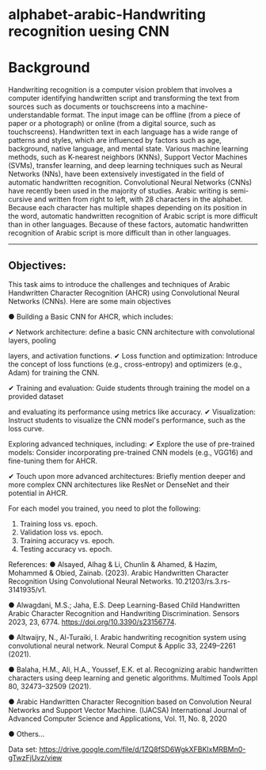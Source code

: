 # alphabet-arabic-Handwriting recognition uesing CNN  

# Background

Handwriting recognition is a computer vision problem that involves a computer identifying handwritten
script and transforming the text from sources such as documents or touchscreens into a
machine-understandable format. The input image can be offline (from a piece of paper or a photograph)
or online (from a digital source, such as touchscreens).
Handwritten text in each language has a wide range of patterns and styles, which are influenced by
factors such as age, background, native language, and mental state. Various machine learning methods,
such as K-nearest neighbors (KNNs), Support Vector Machines (SVMs), transfer learning, and deep
learning techniques such as Neural Networks (NNs), have been extensively investigated in the field of
automatic handwritten recognition. Convolutional Neural Networks (CNNs) have recently been used in
the majority of studies.
Arabic writing is semi-cursive and written from right to left, with 28 characters in the alphabet. Because
each character has multiple shapes depending on its position in the word, automatic handwritten
recognition of Arabic script is more difficult than in other languages. Because of these factors, automatic
handwritten recognition of Arabic script is more difficult than in other languages.

________________________________________________________________________________

## Objectives:

This task aims to introduce the challenges and techniques of Arabic Handwritten
Character Recognition (AHCR) using Convolutional Neural Networks (CNNs). Here are some main
objectives

● Building a Basic CNN for AHCR, which includes:

✔ Network architecture: define a basic CNN architecture with convolutional layers, pooling

layers, and activation functions.
✔ Loss function and optimization: Introduce the concept of loss functions (e.g., cross-entropy)
and optimizers (e.g., Adam) for training the CNN.

✔ Training and evaluation: Guide students through training the model on a provided dataset

and evaluating its performance using metrics like accuracy.
✔ Visualization: Instruct students to visualize the CNN model's performance, such as the loss
curve.

Exploring advanced techniques, including:
✔ Explore the use of pre-trained models: Consider incorporating pre-trained CNN models
(e.g., VGG16) and fine-tuning them for AHCR.

✔ Touch upon more advanced architectures: Briefly mention deeper and more complex CNN architectures like ResNet or DenseNet and their potential in AHCR.


For each model you trained, you need to plot the following:
1. Training loss vs. epoch.
2. Validation loss vs. epoch.
3. Training accuracy vs. epoch.
4. Testing accuracy vs. epoch.



References:
● Alsayed, Alhag & Li, Chunlin & Ahamed, & Hazim, Mohammed & Obied, Zainab. (2023). Arabic
Handwritten Character Recognition Using Convolutional Neural Networks.
10.21203/rs.3.rs-3141935/v1.

● Alwagdani, M.S.; Jaha, E.S. Deep Learning-Based Child Handwritten Arabic Character Recognition
and Handwriting Discrimination. Sensors 2023, 23, 6774. https://doi.org/10.3390/s23156774.

● Altwaijry, N., Al-Turaiki, I. Arabic handwriting recognition system using convolutional neural
network. Neural Comput & Applic 33, 2249–2261 (2021).

● Balaha, H.M., Ali, H.A., Youssef, E.K. et al. Recognizing arabic handwritten characters using deep
learning and genetic algorithms. Multimed Tools Appl 80, 32473–32509 (2021).

● Arabic Handwritten Character Recognition based on Convolution Neural Networks and Support
Vector Machine. (IJACSA) International Journal of Advanced Computer Science and Applications,
Vol. 11, No. 8, 2020

● Others…


Data set:
https://drive.google.com/file/d/1ZQ8fSD6WgkXFBKIxMRBMn0-gTwzFjUvz/view




